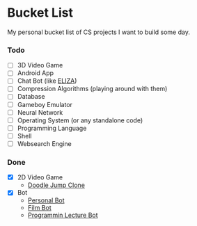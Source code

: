# Bucket List 
My personal bucket list of CS projects I want to build some day.


### Todo
- [ ] 3D Video Game
- [ ] Android App
- [ ] Chat Bot (like [ELIZA](https://en.wikipedia.org/wiki/ELIZA))
- [ ] Compression Algorithms (playing around with them)
- [ ] Database
- [ ] Gameboy Emulator
- [ ] Neural Network
- [ ] Operating System (or any standalone code)
- [ ] Programming Language
- [ ] Shell
- [ ] Websearch Engine

### Done
- [x] 2D Video Game
  * [Doodle Jump Clone](https://github.com/flofriday/jellow)
- [x] Bot
  * [Personal Bot](https://github.com/flofriday/brobot)
  * [Film Bot](https://github.com/flofriday/filmresourcebot)
  * [Programmin Lecture Bot](https://github.com/flofriday/EP2-Bot)
